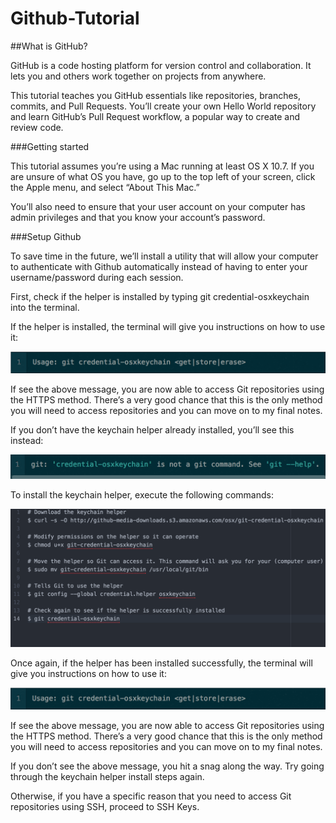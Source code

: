 # Github-Tutorial

##What is GitHub?

GitHub is a code hosting platform for version control and collaboration. It lets you and others work together on projects from anywhere.

This tutorial teaches you GitHub essentials like repositories, branches, commits, and Pull Requests. You’ll create your own Hello World repository and learn GitHub’s Pull Request workflow, a popular way to create and review code.

###Getting started

This tutorial assumes you’re using a Mac running at least OS X 10.7. If you are unsure of what OS you have, go up to the top left of your screen, click the Apple menu, and select “About This Mac.”

You’ll also need to ensure that your user account on your computer has admin privileges and that you know your account’s password.

###Setup Github

To save time in the future, we’ll install a utility that will allow your computer to authenticate with Github automatically instead of having to enter your username/password during each session.

First, check if the helper is installed by typing git credential-osxkeychain into the terminal.

If the helper is installed, the terminal will give you instructions on how to use it:

![alt tag](img/img1.png)

If see the above message, you are now able to access Git repositories using the HTTPS method. There’s a very good chance that this is the only method you will need to access repositories and you can move on to my final notes.

If you don’t have the keychain helper already installed, you’ll see this instead:

![alt tag](img/img2.png)

To install the keychain helper, execute the following commands:

![alt tag](img/img3.png)

Once again, if the helper has been installed successfully, the terminal will give you instructions on how to use it:

![alt tag](img/img4.png)

If see the above message, you are now able to access Git repositories using the HTTPS method. There’s a very good chance that this is the only method you will need to access repositories and you can move on to my final notes.

If you don’t see the above message, you hit a snag along the way. Try going through the keychain helper install steps again.

Otherwise, if you have a specific reason that you need to access Git repositories using SSH, proceed to SSH Keys.


